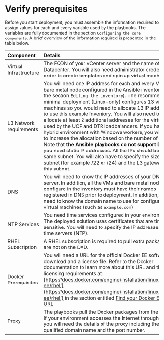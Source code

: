 # Verify prerequisites

Before you start deployment, you must assemble the information required to assign values for each and every variable used by the playbooks. The variables are fully documented in the section `Configuring the core components`. A brief overview of the information required is presented in the table below.

|Component|Details|
|:--------|:------|
|Virtual Infrastructure|The FQDN of your vCenter server and the name of the Datacenter. You will also need administrator credentials in order to create templates and spin up virtual machines.|
|L3 Network requirements|You will need one IP address for each and every VM and bare metal node configured in the Ansible inventory (see the section `Editing the inventory`). The recommended minimal deployment (Linux-only) configures 13 virtual machines so you would need to allocate 13 IP addresses to use this example inventory. You will also need to allocate at least 2 additional addresses for the virtual IPs used by the UCP and DTR loadbalancers. If you have a hybrid environment with Windows workers, you will need to increase the allocation based on the number of workers. Note that **the Ansible playbooks do not support DHCP** so you need static IP addresses. All the IPs should be in the same subnet. You will also have to specify the size of the subnet (for example /22 or /24) and the L3 gateway for this subnet.|
|DNS|You will need to know the IP addresses of your DNS server. In addition, all the VMs and bare metal node you configure in the inventory must have their names registered in DNS prior to deployment. In addition, you will need to know the domain name to use for configuring the virtual machines (such as `example.com`)|
|NTP Services|You need time services configured in your environment. The deployed solution uses certificates that are time-sensitive. You will need to specify the IP addresses of your time servers (NTP).|
|RHEL Subscription|A RHEL subscription is required to pull extra packages that are not on the DVD.|
|Docker Prerequisites|You will need a URL for the official Docker EE software download and a license file. Refer to the Docker documentation to learn more about this URL and the licensing requirements at: [https://docs.docker.com/engine/installation/linux/docker-ee/rhel/](https://docs.docker.com/engine/installation/linux/docker-ee/rhel/) in the section entitled [Find your Docker EE repo URL](https://docs.docker.com/install/linux/docker-ee/rhel/#find-your-docker-ee-repo-url)|
|Proxy|The playbooks pull the Docker packages from the Internet. If your environment accesses the Internet through a proxy, you will need the details of the proxy including the fully qualified domain name and the port number.|
